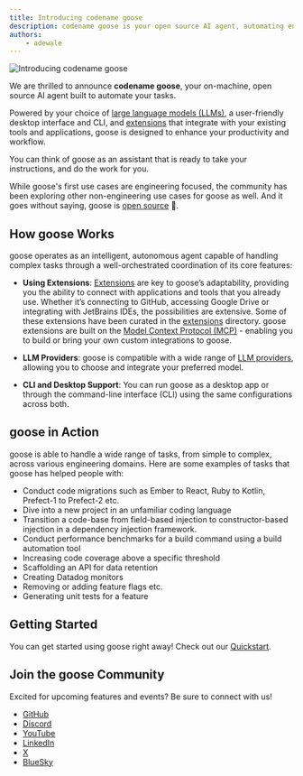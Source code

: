 ```yaml
---
title: Introducing codename goose
description: codename goose is your open source AI agent, automating engineering tasks and improving productivity.
authors: 
    - adewale
---
```


![Introducing codename goose](introducing-codename-goose.png)

We are thrilled to announce **codename goose**, your on-machine, open source AI agent built to automate your tasks. 

Powered by your choice of [large language models (LLMs)](/docs/getting-started/providers), a user-friendly desktop interface and CLI, and [extensions](/docs/getting-started/using-extensions) that integrate with your existing tools and applications, goose is designed to enhance your productivity and workflow.

<!--truncate-->


You can think of goose as an assistant that is ready to take your instructions, and do the work for you.

While goose's first use cases are engineering focused, the community has been exploring other non-engineering use cases for goose as well. And it goes without saying, goose is [open source](https://github.com/block/goose) 🎉.


## How goose Works

goose operates as an intelligent, autonomous agent capable of handling complex tasks through a well-orchestrated coordination of its core features:
  
- **Using Extensions**: [Extensions](/docs/getting-started/using-extensions) are key to goose’s adaptability, providing you the ability to connect with applications and tools that you already use. Whether it’s connecting to GitHub, accessing Google Drive or integrating with JetBrains IDEs, the possibilities are extensive. Some of these extensions have been curated in the [extensions][extensions-directory] directory. goose extensions are built on the [Model Context Protocol (MCP)](https://www.anthropic.com/news/model-context-protocol) - enabling you to build or bring your own custom integrations to goose. 

- **LLM Providers**: goose is compatible with a wide range of [LLM providers](/docs/getting-started/providers), allowing you to choose and integrate your preferred model. 

- **CLI and Desktop Support**: You can run goose as a desktop app or through the command-line interface (CLI) using the same configurations across both.

## goose in Action

goose is able to handle a wide range of tasks, from simple to complex, across various engineering domains. Here are some examples of tasks that goose has helped people with:

- Conduct code migrations such as Ember to React, Ruby to Kotlin, Prefect-1 to Prefect-2 etc. 
- Dive into a new project in an unfamiliar coding language
- Transition a code-base from field-based injection to constructor-based injection in a dependency injection framework.
- Conduct performance benchmarks for a build command using a build automation tool
- Increasing code coverage above a specific threshold
- Scaffolding an API for data retention
- Creating Datadog monitors
- Removing or adding feature flags etc.
- Generating unit tests for a feature

## Getting Started

You can get started using goose right away! Check out our [Quickstart](/docs/quickstart).


## Join the goose Community

Excited for upcoming features and events? Be sure to connect with us!

- [GitHub](https://github.com/block/goose)
- [Discord](https://discord.gg/block-opensource)
- [YouTube](https://www.youtube.com/@goose-oss)
- [LinkedIn](https://www.linkedin.com/company/goose-oss)
- [X](https://x.com/goose_oss)
- [BlueSky](https://bsky.app/profile/opensource.block.xyz)


[extensions-directory]: https://block.github.io/goose/v1/extensions


<head>
  <meta property="og:title" content="Introducing codename goose" />
  <meta property="og:type" content="article" />
  <meta property="og:url" content="https://block.github.io/goose/blog/2024/12/11/resolving-ci-issues-with-goose-a-practical-walkthrough" />
  <meta property="og:description" content="codename goose is your open source AI agent, automating engineering tasks and improving productivity." />
  <meta property="og:image" content="https://block.github.io/goose/assets/images/introducing-codename-goose-89cac25816e0ea215dd47d4b9768c8ab.png" />
  <meta name="twitter:card" content="summary_large_image" />
  <meta property="twitter:domain" content="block.github.io/goose" />
  <meta name="twitter:title" content="Introducing codename goose" />
  <meta name="twitter:description" content="codename goose is your open source AI agent, automating engineering tasks and improving productivity." />
  <meta name="twitter:image" content="https://block.github.io/goose/assets/images/introducing-codename-goose-89cac25816e0ea215dd47d4b9768c8ab.png" />
</head>
